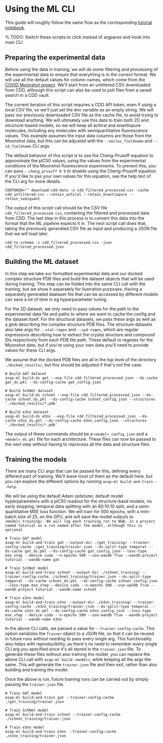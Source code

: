 Using the ML CLI
================

This guide will roughly follow the same flow as the corresponding [tutorial notebook](examples/training_ml_models_on_asap_data.ipynb).

% TODO: Switch these scripts to click instead of argparse and hook into main CLI

## Preparing the experimental data

Before using the data in training, we will do some filtering and processing of the experimental data to ensure that everything is in the correct format.
We will use all the default values for column names, which come from the [COVID Moonshot project](https://www.science.org/doi/10.1126/science.abo7201).
We'll start from an untiltered CSV downloaded from CDD, although this script can also be used to pull files from a saved search in a CDD vault.

The current iteration of this script requires a CDD API token, even if using a local CSV file, so we'll just set the env variable as an empty string.
We will pass our previously downloaded CSV file as the cache file, to avoid trying to download anything.
We will ultimately use this data to train both 2D and structure-based models, so we will keep all achiral and enantiopure molecules, including any molecules with semiquantitative fluorescence values.
This example assumes the input data columns are those from the Moonshot data, but this can be adjusted with the `--smiles_fieldname` and `--id_fieldname` CLI args.

The default behavior of this script is to use the Cheng-Prusoff equation to approximate the pIC50 values, using the values from the experimental conditions of the Moonshot fluorescence experiments.
To prevent this, you can pass `--cheng_prusoff 0 0` to disable using the Cheng-Prusoff equation.
If you'd like to pas your own values for this equation, see the help text of the CLI arg for more details.

```
CDDTOKEN="" download-cdd-data -o cdd_filtered_processed.csv -cache cdd_unfiltered.csv --retain_achiral --retain_enantiopure --retain_semiquant
```

The output of this script call should be the CSV file `cdd_filtered_processed.csv`, containing the filtered and processed data from CDD.
The last step in this process is to convert this data into the format that the ML pipeline expects it in.
The next script call does that, taking the previously generated CSV file as input and producing a JSON file that we will load later.

```
cdd-to-schema -i cdd_filtered_processed.csv -json cdd_filtered_processed.json
```

## Building the ML dataset

In this step we take our formatted experimental data and our docked complex structure PDB files and build the dataset objects that will be used during training.
This step can be folded into the same CLI call with the training, but we show it separately for ilustration purposes.
Having a separately generated daataset file that can be accessed by different models can save a lot of time in eg hyperparameter tuning.

For the 2D dataset, we only need to pass values for the path to the experimental data file and paths to where we want to cache the config and the dataset itself.
For the structural datasets, we pass these args as well as a glob describing the complex structure PDB files.
The structure datasets also take args for `--xtal-regex` and `--cpd-regex`, which are regular expressions describing how to extract the crystal structure and compound IDs respectively from each PDB file path.
These default to regexes for the Moonshot data, but if you're using your own data you'll need to provide values for these CLI args.

We assume that the docked PDB files are all in the top level of the directory `./docked_results/`, but this should be adjusted if that's not the case.

```
# Build GAT dataset
asap-ml build-ds gat --exp-file cdd_filtered_processed.json --ds-cache gat_ds.pkl --ds-config-cache gat_config.json

# Build SchNet dataset
asap-ml build-ds schnet --exp-file cdd_filtered_processed.json --ds-cache schnet_ds.pkl --ds-config-cache schnet_config.json --structures './docked_results/*.pdb'

# Build e3nn dataset
asap-ml build-ds e3nn --exp-file cdd_filtered_processed.json --ds-cache e3nn_ds.pkl --ds-config-cache e3nn_config.json --structures './docked_results/*.pdb'
```

The output of these commands should be a `<model>_config.json` and a `<model>_ds.pkl` file for each architecture.
These files can now be passed to the next step without having to reprocess all the data and structure files.

## Training the models

There are many CLI args that can be passed for this, defining every different part of training.
We'll leave most of them as the default here, but you can explore the different options by running `asap-ml build-and-train --help`.

We will be using the default Adam optimizer, default model hyperparameters with a pIC50 readout for the structure-basd models, no early stopping, temporal data splitting with an 80:10:10 split, and a semi-quantitative MSE loss function.
We will train for 500 epochs, with a mini-batch size of 25, on the GPU, and will save the model outputs to `<model>_training/.
We will log each training run to W&B, in a project named tutorial as a run named after the model, although this is optional`

```
# Train GAT model
asap-ml build-and-train gat --output-dir ./gat_training/ --trainer-config-cache ./gat_training/trainer.json --ds-split-type temporal --ds-cache gat_ds.pkl --ds-config-cache gat_config.json --loss-type mse_step --device cuda --n-epochs 500 --use-wandb True --wandb-project tutorial --wandb-name gat

# Train SchNet model
asap-ml build-and-train schnet --output-dir ./schnet_training/ --trainer-config-cache ./schnet_training/trainer.json --ds-split-type temporal --ds-cache schnet_ds.pkl --ds-config-cache schnet_config.json --loss-type mse_step --device cuda --n-epochs 500 --use-wandb True --wandb-project tutorial --wandb-name schnet

# Train e3nn model
asap-ml build-and-train e3nn --output-dir ./e3nn_training/ --trainer-config-cache ./e3nn_training/trainer.json --ds-split-type temporal --ds-cache e3nn_ds.pkl --ds-config-cache e3nn_config.json --loss-type mse_step --device cuda --n-epochs 500 --use-wandb True --wandb-project tutorial --wandb-name e3nn
```

In the above CLI calls, we passed a value for `--trainer-config-cache`.
This option serializes the `Trainer` object to a JSON file, so that it can be reused in future runs without needing to pass every single arg.
This functionality also helps with reproducibility, as there's no need to remember every single CLI arg you specified since it's all stored in the `trainer.json` file.
To generate these files without also training the model, you can replace the above CLI call with `asap-ml build <model>`, while keeping all the args the same.
This will generate the `trainer.json` file and then exit, rather than also building and training the model.

Once the above is run, future training runs can be carried out by simply passing the `trainer.json` file.

```
# Train GAT model
asap-ml build-and-train gat --trainer-config-cache ./gat_training/trainer.json

# Train SchNet model
asap-ml build-and-train schnet --trainer-config-cache ./schnet_training/trainer.json

# Train e3nn model
asap-ml build-and-train e3nn --trainer-config-cache ./e3nn_training/trainer.json
```
